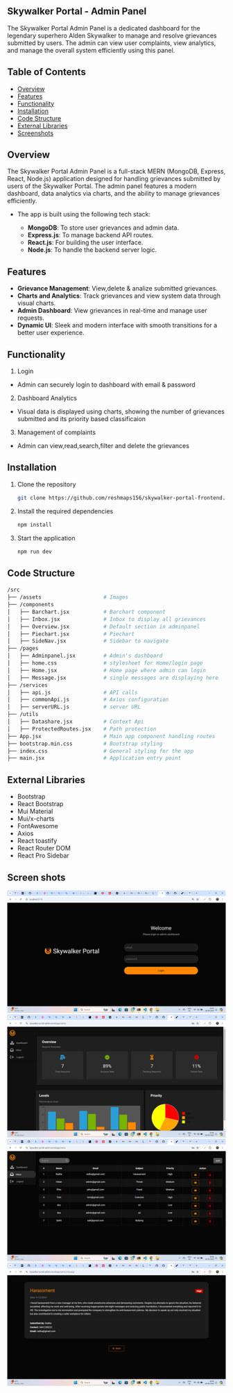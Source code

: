 ## Skywalker Portal - Admin Panel
The Skywalker Portal Admin Panel is a dedicated dashboard for the legendary superhero Alden Skywalker to manage and resolve grievances submitted by users. The admin can view user complaints, view analytics, and manage the overall system efficiently using this panel.

## Table of Contents
- [Overview](#overview)
- [Features](#features)
- [Functionality](#functionality)
- [Installation](#installation)
- [Code Structure](#code-structure)
- [External Libraries](#external-libraries)
- [Screenshots](#screenshots)

## Overview
The Skywalker Portal Admin Panel is a full-stack MERN (MongoDB, Express, React, Node.js) application designed for handling grievances submitted by users of the Skywalker Portal. The admin panel features a modern dashboard, data analytics via charts, and the ability to manage grievances efficiently.

- The app is built using the following tech stack:

  - **MongoDB**: To store user grievances and admin data.
  - **Express.js**: To manage backend API routes.
  - **React.js**: For building the user interface.
  - **Node.js**: To handle the backend server logic.

## Features

 - **Grievance Management**: View,delete & analize submitted grievances.
 - **Charts and Analytics**: Track grievances and view system data through visual charts.
 - **Admin Dashboard**: View grievances in real-time and manage user requests.
 - **Dynamic UI**: Sleek and modern interface with smooth transitions for a better user experience.

## Functionality
1. Login
 - Admin can securely login to dashboard with email & password
2. Dashboard Analytics
 - Visual data is displayed using charts, showing the number of grievances submitted and its priority based classificaion
3. Management of complaints
 - Admin can view,read,search,filter and delete the grievances  


## Installation

1. Clone the repository
   ```bash
   git clone https://github.com/reshmaps156/skywalker-portal-frontend.git
2. Install the required dependencies
   ```bash
   npm install
3. Start the application
   ```bash
   npm run dev


## Code Structure   

```bash
/src
├── /assets                    # Images
├── /components                
│   ├── Barchart.jsx           # Barchart component
│   ├── Inbox.jsx              # Inbox to display all grievances 
│   ├── Overview.jsx           # Default section in adminpanel 
│   ├── Piechart.jsx           # Piechart 
│   ├── SideNav.jsx            # Sidebar to navigate 
├── /pages
│   ├── Adminpanel.jsx         # Admin's dashboard
│   ├── home.css               # stylesheet for Home/login page
│   ├── Home.jsx               # Home page where admin can login
│   ├── Message.jsx            # single messages are displaying here
├── /services
│   ├── api.js                 # API calls
│   ├── commonApi.js           # Axios configuration  
│   ├── serverURL.js           # server URL 
├── /utils
│   ├── Datashare.jsx          # Context Api
│   ├── ProtectedRoutes.jsx    # Path protection
├── App.jsx                    # Main app component handling routes          
├── bootstrap.min.css          # Bootstrap styling  
├── index.css                  # General styling for the app 
├── main.jsx                   # Application entry point
```
## External Libraries

  - Bootstrap 
  - React Bootstrap
  - Mui Material
  - Mui/x-charts
  - FontAwesome
  - Axios
  - React toastify
  - React Router DOM
  - React Pro Sidebar

## Screen shots  
  
![Homepage Screenshot](./src/assets/home.png)
![Dashboard Screenshot](./src/assets/dashboard.png)
![Inbox Screenshot](./src/assets/inbox.png)
![Message Screenshot](./src/assets/message.png)  
